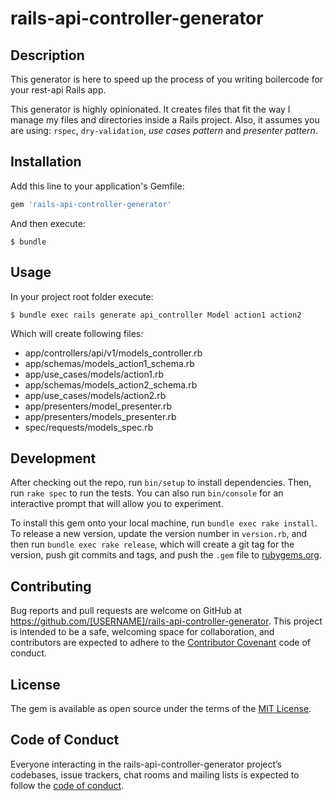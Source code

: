# rails-api-controller-generator

## Description
This generator is here to speed up the process of you writing boilercode for your rest-api Rails app.

This generator is highly opinionated. It creates files that fit the way I manage my files and directories inside a Rails project. Also, it assumes you are using: `rspec`, `dry-validation`, *use cases pattern* and *presenter pattern*.

## Installation

Add this line to your application's Gemfile:

```ruby
gem 'rails-api-controller-generator'
```

And then execute:

    $ bundle

## Usage

In your project root folder execute:

    $ bundle exec rails generate api_controller Model action1 action2

Which will create following files:
* app/controllers/api/v1/models_controller.rb                                                                                 
* app/schemas/models_action1_schema.rb                                                                            
* app/use_cases/models/action1.rb                                                                                 
* app/schemas/models_action2_schema.rb                                                                            
* app/use_cases/models/action2.rb                                                                                 
* app/presenters/model_presenter.rb                                                                               
* app/presenters/models_presenter.rb                                                                              
* spec/requests/models_spec.rb


## Development

After checking out the repo, run `bin/setup` to install dependencies. Then, run `rake spec` to run the tests. You can also run `bin/console` for an interactive prompt that will allow you to experiment.

To install this gem onto your local machine, run `bundle exec rake install`. To release a new version, update the version number in `version.rb`, and then run `bundle exec rake release`, which will create a git tag for the version, push git commits and tags, and push the `.gem` file to [rubygems.org](https://rubygems.org).

## Contributing

Bug reports and pull requests are welcome on GitHub at https://github.com/[USERNAME]/rails-api-controller-generator. This project is intended to be a safe, welcoming space for collaboration, and contributors are expected to adhere to the [Contributor Covenant](http://contributor-covenant.org) code of conduct.

## License

The gem is available as open source under the terms of the [MIT License](https://opensource.org/licenses/MIT).

## Code of Conduct

Everyone interacting in the rails-api-controller-generator project’s codebases, issue trackers, chat rooms and mailing lists is expected to follow the [code of conduct](https://github.com/[USERNAME]/rails-api-controller-generator/blob/master/CODE_OF_CONDUCT.md).
